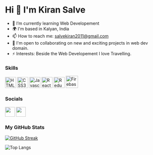 Hi 👋 I'm Kiran Salve
===============================


- 🌱 I’m currently learning Web Developement
- 🌍 I'm based in Kalyan, India
- 📫 How to reach me: salvekiran2011@gmail.com
- 🤝 I'm open to collaborating on new and exciting projects in web dev domain.
- ⚡ Interests: Beside the Web Developement I love Travelling.


### Skills

<p align="left">
<a href="https://developer.mozilla.org/en-US/docs/Glossary/HTML5" target="_blank" rel="noreferrer"><img src="https://raw.githubusercontent.com/danielcranney/readme-generator/main/public/icons/skills/html5-colored.svg" width="36" height="36" alt="HTML5" /></a>
<a href="https://www.w3.org/TR/CSS/#css" target="_blank" rel="noreferrer"><img src="https://raw.githubusercontent.com/danielcranney/readme-generator/main/public/icons/skills/css3-colored.svg" width="36" height="36" alt="CSS3" /></a>
<a href="https://developer.mozilla.org/en-US/docs/Web/JavaScript" target="_blank" rel="noreferrer"><img src="https://raw.githubusercontent.com/danielcranney/readme-generator/main/public/icons/skills/javascript-colored.svg" width="36" height="36" alt="Javascript" /></a>
<a href="https://reactjs.org/" target="_blank" rel="noreferrer"><img src="https://raw.githubusercontent.com/danielcranney/readme-generator/main/public/icons/skills/react-colored.svg" width="36" height="36" alt="React" /></a>  
<a href="https://redux.js.org/" target="_blank" rel="noreferrer"><img src="https://raw.githubusercontent.com/danielcranney/readme-generator/main/public/icons/skills/redux-colored.svg" width="36" height="36" alt="Redux" /></a>
<a href="https://firebase.google.com/" target="_blank" rel="noreferrer"><img src="https://raw.githubusercontent.com/danielcranney/readme-generator/main/public/icons/skills/firebase-colored.svg" width="40" height="40" alt="Firebase" /></a>

### Socials

<p align="left"> 
  <a href="https://twitter.com/kiransalve15" target="_blank" rel="noreferrer"><img src="https://raw.githubusercontent.com/danielcranney/readme-generator/main/public/icons/socials/twitter.svg" width="32" height="32" /></a>
   <a href="https://www.linkedin.com/in/kiran-salve-656995188" target="_blank" rel="noreferrer"><img src="https://raw.githubusercontent.com/danielcranney/readme-generator/main/public/icons/socials/linkedin.svg" width="32" height="32" /></a>   
</p>

### My GitHub Stats

[![GitHub Streak](http://github-readme-streak-stats.herokuapp.com?user=kiransalve)](https://git.io/streak-stats)


![Top Langs](https://github-readme-stats.vercel.app/api/top-langs/?username=kiransalve&layout=compact&theme=vision-friendly-dark)
